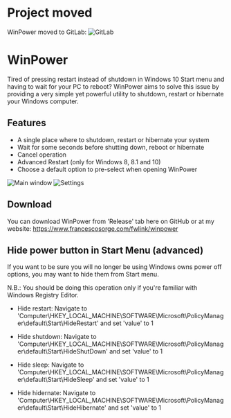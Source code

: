 # Project moved
WinPower moved to GitLab: ![GitLab](https://gitlab.com/fsorge/winpower)

# WinPower
Tired of pressing restart instead of shutdown in Windows 10 Start menu and having to wait for your PC to reboot?
WinPower aims to solve this issue by providing a very simple yet powerful utility to shutdown, restart or hibernate your Windows computer.

## Features
 - A single place where to shutdown, restart or hibernate your system
 - Wait for some seconds before shutting down, reboot or hibernate
 - Cancel operation
 - Advanced Restart (only for Windows 8, 8.1 and 10)
 - Choose a default option to pre-select when opening WinPower
 
![Main window](https://static.francescosorge.com/file/francesco-sorge/2020-02/software/winpower/screen-1.png)
![Settings](https://static.francescosorge.com/file/francesco-sorge/2020-02/software/winpower/screen-2.png)

## Download
You can download WinPower from 'Release' tab here on GitHub or at my website: https://www.francescosorge.com/fwlink/winpower

## Hide power button in Start Menu (advanced)
If you want to be sure you will no longer be using Windows owns power off options, you may want to hide them from Start menu.

N.B.: You should be doing this operation only if you're familiar with Windows Registry Editor.

- Hide restart: Navigate to 'Computer\HKEY_LOCAL_MACHINE\SOFTWARE\Microsoft\PolicyManager\default\Start\HideRestart' and set 'value' to 1

- Hide shutdown: Navigate to 'Computer\HKEY_LOCAL_MACHINE\SOFTWARE\Microsoft\PolicyManager\default\Start\HideShutDown' and set 'value' to 1

- Hide sleep: Navigate to 'Computer\HKEY_LOCAL_MACHINE\SOFTWARE\Microsoft\PolicyManager\default\Start\HideSleep' and set 'value' to 1

- Hide hidernate: Navigate to 'Computer\HKEY_LOCAL_MACHINE\SOFTWARE\Microsoft\PolicyManager\default\Start\HideHibernate' and set 'value' to 1
